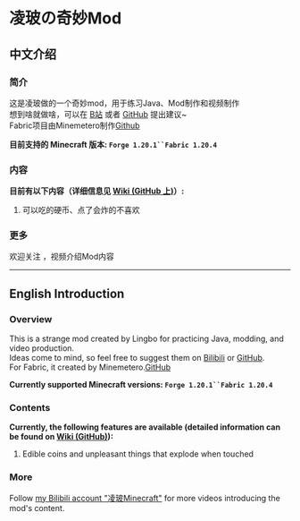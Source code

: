 # 凌玻の奇妙Mod

## 中文介绍

### 简介

这是凌玻做的一个奇妙mod，用于练习Java、Mod制作和视频制作  
想到啥就做啥，可以在 [B站](https://space.bilibili.com/1886311488) 或者 [GitHub](https://github.com/lingbopro/lingbos-sussy-mod) 提出建议~  
Fabric项目由Minemetero制作[Github](https://github.com/Minemetero/lingbos_sussy_mod/issues)  

**目前支持的 Minecraft 版本: `Forge 1.20.1``Fabric 1.20.4`**

### 内容

**目前有以下内容（详细信息见 [Wiki (GitHub 上)](https://github.com/lingbopro/lingbos-sussy-mod/wiki)）:**

1. 可以吃的硬币、点了会炸的不喜欢

### 更多

欢迎关注 ，视频介绍Mod内容

----------

## English Introduction

### Overview

This is a strange mod created by Lingbo for practicing Java, modding, and video production.  
Ideas come to mind, so feel free to suggest them on [Bilibili](https://space.bilibili.com/1886311488)
or [GitHub](https://github.com/lingbopro/lingbos-sussy-mod).  
For Fabric, it created by Minemetero.[GitHub](https://github.com/Minemetero/lingbos_sussy_mod/issues)  

**Currently supported Minecraft versions: `Forge 1.20.1``Fabric 1.20.4`**

### Contents

**Currently, the following features are available (detailed information can be found on [Wiki (GitHub)](https://github.com/lingbopro/lingbos-sussy-mod/wiki)):**

1. Edible coins and unpleasant things that explode when touched

### More

Follow [my Bilibili account "凌玻Minecraft"](https://space.bilibili.com/1886311488) for more videos introducing the mod's content.